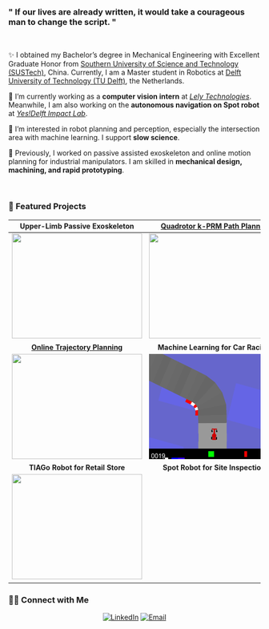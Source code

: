 ### **" If our lives are already written, it would take a courageous man to change the script. "**
&nbsp;
<!--
<img width=400 align="right" src="https://github-readme-stats.vercel.app/api?username=Kyle-Xu001&theme=react&count_private=true&show_icons=true" />
-->
✨ I obtained my Bachelor’s degree in Mechanical Engineering with Excellent Graduate Honor from [Southern University of Science and Technology (SUSTech)](https://www.sustech.edu.cn/en/), China. Currently, I am a Master student in Robotics at [Delft University of Technology (TU Delft)](https://www.tudelft.nl/en/), the Netherlands. 

🔭 I’m currently working as a **computer vision intern** at *[Lely Technologies](https://www.lely.com/nl/)*. Meanwhile, I am also working on the **autonomous navigation on Spot robot** at *[Yes!Delft Impact Lab](https://www.yesdelftimpactlab.com/)*.

🌱 I’m interested in robot planning and perception, especially the intersection area with machine learning. I support **slow science**.

🤔 Previously, I worked on passive assisted exoskeleton and online motion planning for industrial manipulators. I am skilled in **mechanical design, machining, and rapid prototyping**.

</br>
<h3> 🤖 Featured Projects</h3>

  |  Upper-Limb Passive Exoskeleton  | [Quadrotor k-PRM Path Planner](https://github.com/Kyle-Xu001/Planning_Project) |  [Multi-Camera Video Stitching](https://github.com/Kyle-Xu001/Multi-Depth-Multi-Camera-Stitching)  |
  |  :------------:  |  :------------:  |  :------------:  |
  |<img src="https://github.com/Kyle-Xu001/kyle-xu001.github.io/blob/master/assets/img/exoskeleton.gif" width="260" height="210" /> | <img src="https://github.com/Kyle-Xu001/kyle-xu001.github.io/blob/master/assets/img/12.gif" width="260" height="210" /> | <img src="stitch.gif" width="260" height="210" /> |
  |  [**Online Trajectory Planning**](https://github.com/Kyle-Xu001/Online-Trajectory-Planning-Manipulators)  | **Machine Learning for Car Racing** |  **Autonomous Driving Simulation**  |
  |<img src="https://github.com/Kyle-Xu001/kyle-xu001.github.io/blob/master/assets/img/ROKAE1.gif" width="260" height="210" /> | <img src="https://github.com/Kyle-Xu001/kyle-xu001.github.io/blob/master/assets/img/ML_vehicles.gif" width="260" height="210" /> | <img src="https://github.com/Kyle-Xu001/kyle-xu001.github.io/blob/master/assets/img/ROS.gif" width="260" height="210" /> |
  | **TIAGo Robot for Retail Store** | **Spot Robot for Site Inspection**||
  |<img src="tiago.gif" width="260" height="210" />|||



<h3> 🤝🏻 Connect with Me </h3>
<p align="center">
<a href="https://www.linkedin.com/in/chenghao-xu-10/" target="_blank"><img alt="LinkedIn" src="https://img.shields.io/badge/LinkedIn-@chenghaoxu-blue?style=flat&logo=linkedin"></a>
<a href="xuchenghao10@hotmail.com"><img alt="Email" src="https://img.shields.io/badge/Email-xuchenghao10@hotmail.com-blue?style=flat&logo=gmail"></a>
</p>

<!--
**Kyle-Xu001/Kyle-xu001** is a ✨ _special_ ✨ repository because its `README.md` (this file) appears on your GitHub profile.



Here are some ideas to get you started:

🔭 I’m currently working as a computer vision R&D intern at Lely.
🌱 I’m currently learning artificial intelligence techniques for robotics.
- 👯 I’m looking to collaborate on ...
- 🤔 I’m looking for help with ...
- 💬 Ask me about ...
- 📫 How to reach me: ...
- 😄 Pronouns: ...
- ⚡ Fun fact: ...
-->
